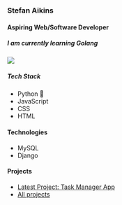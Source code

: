 ### Stefan Aikins
#### Aspiring Web/Software Developer
##### I am currently learning Golang

![](https://static.skillshare.com/uploads/video/thumbnails/fe3a634a98e53a8968672986207aec88/original)
##### Tech Stack
- Python :elephant:
- JavaScript
- CSS
- HTML

#### Technologies
- MySQL
- Django

#### Projects
- [Latest Project: Task Manager App]( https://github.com/Stefan-Aikins/finalCapstone)
- [All projects](https://github.com/Stefan-Aikins)
